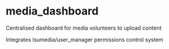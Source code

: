 # media_dashboard
Centralised dashboard for media volunteers to upload content

Integrates lsumedia/user_manager permissions control system
